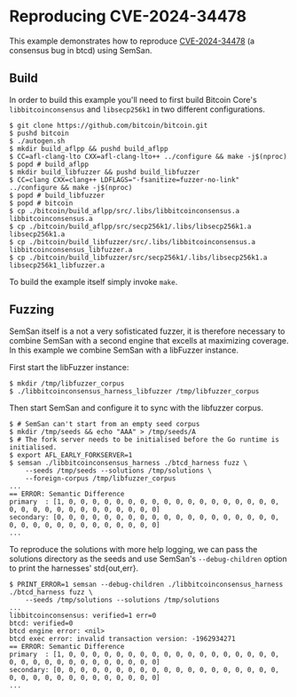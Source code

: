 # Reproducing CVE-2024-34478

This example demonstrates how to reproduce
[CVE-2024-34478](https://delvingbitcoin.org/t/disclosure-btcd-consensus-bugs-due-to-usage-of-signed-transaction-version/455)
(a consensus bug in btcd) using SemSan.

## Build

In order to build this example you'll need to first build Bitcoin Core's
`libbitcoinconsensus` and `libsecp256k1` in two different configurations.

```
$ git clone https://github.com/bitcoin/bitcoin.git
$ pushd bitcoin
$ ./autogen.sh
$ mkdir build_aflpp && pushd build_aflpp
$ CC=afl-clang-lto CXX=afl-clang-lto++ ../configure && make -j$(nproc)
$ popd # build_aflpp
$ mkdir build_libfuzzer && pushd build_libfuzzer
$ CC=clang CXX=clang++ LDFLAGS="-fsanitize=fuzzer-no-link" ../configure && make -j$(nproc)
$ popd # build_libfuzzer
$ popd # bitcoin
$ cp ./bitcoin/build_aflpp/src/.libs/libbitcoinconsensus.a libbitcoinconsensus.a
$ cp ./bitcoin/build_aflpp/src/secp256k1/.libs/libsecp256k1.a libsecp256k1.a
$ cp ./bitcoin/build_libfuzzer/src/.libs/libbitcoinconsensus.a libbitcoinconsensus_libfuzzer.a
$ cp ./bitcoin/build_libfuzzer/src/secp256k1/.libs/libsecp256k1.a libsecp256k1_libfuzzer.a
```

To build the example itself simply invoke `make`.

## Fuzzing

SemSan itself is a not a very sofisticated fuzzer, it is therefore necessary to
combine SemSan with a second engine that excells at maximizing coverage. In
this example we combine SemSan with a libFuzzer instance.

First start the libFuzzer instance:

```
$ mkdir /tmp/libfuzzer_corpus
$ ./libbitcoinconsensus_harness_libfuzzer /tmp/libfuzzer_corpus
```

Then start SemSan and configure it to sync with the libfuzzer corpus.

```
$ # SemSan can't start from an empty seed corpus
$ mkdir /tmp/seeds && echo "AAA" > /tmp/seeds/A
$ # The fork server needs to be initialised before the Go runtime is initialised.
$ export AFL_EARLY_FORKSERVER=1
$ semsan ./libbitcoinconsensus_harness ./btcd_harness fuzz \
    --seeds /tmp/seeds --solutions /tmp/solutions \
    --foreign-corpus /tmp/libfuzzer_corpus
...
== ERROR: Semantic Difference
primary  : [1, 0, 0, 0, 0, 0, 0, 0, 0, 0, 0, 0, 0, 0, 0, 0, 0, 0, 0, 0, 0, 0, 0, 0, 0, 0, 0, 0, 0, 0, 0, 0]
secondary: [0, 0, 0, 0, 0, 0, 0, 0, 0, 0, 0, 0, 0, 0, 0, 0, 0, 0, 0, 0, 0, 0, 0, 0, 0, 0, 0, 0, 0, 0, 0, 0]
...
```

To reproduce the solutions with more help logging, we can pass the solutions
directory as the seeds and use SemSan's `--debug-children` option to print the
harnesses' std{out,err}.

```
$ PRINT_ERROR=1 semsan --debug-children ./libbitcoinconsensus_harness ./btcd_harness fuzz \
    --seeds /tmp/solutions --solutions /tmp/solutions
...
libbitcoinconsensus: verified=1 err=0
btcd: verified=0
btcd engine error: <nil>
btcd exec error: invalid transaction version: -1962934271
== ERROR: Semantic Difference
primary  : [1, 0, 0, 0, 0, 0, 0, 0, 0, 0, 0, 0, 0, 0, 0, 0, 0, 0, 0, 0, 0, 0, 0, 0, 0, 0, 0, 0, 0, 0, 0, 0]
secondary: [0, 0, 0, 0, 0, 0, 0, 0, 0, 0, 0, 0, 0, 0, 0, 0, 0, 0, 0, 0, 0, 0, 0, 0, 0, 0, 0, 0, 0, 0, 0, 0]
...
```
